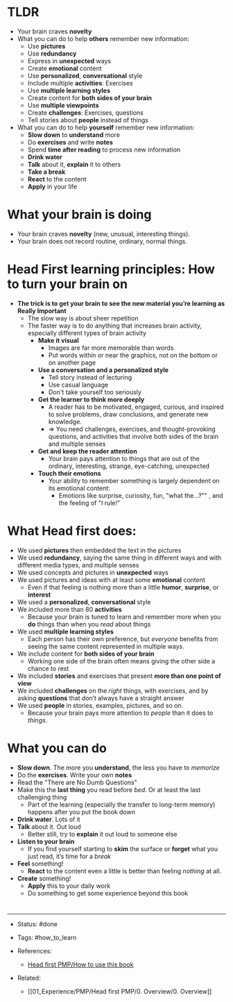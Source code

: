 # TLDR

- Your brain craves **novelty**
- What you can do to help **others** remember new information:
	- Use **pictures**
	- Use **redundancy**
	- Express in **unexpected** ways
	- Create **emotional** content
	- Use **personalized**, **conversational** style
	- Include multiple **activities**: Exercises
	- Use **multiple learning styles**
	- Create content for **both sides of your brain**
	- Use **multiple viewpoints**
	- Create **challenges**: Exercises, questions
	- Tell stories about **people** instead of things
- What you can do to help **yourself** remember new information:
	- **Slow down** to **understand** more
	- Do **exercises** and write **notes**
	- Spend **time after reading** to process new information
	- **Drink water**
	- **Talk** about it, **explain** it to others
	- **Take a break**
	- **React** to the content
	- **Apply** in your life


# What your brain is doing

- Your brain craves **novelty** (new, unusual, interesting things).
- Your brain does not record routine, ordinary, normal things.


# Head First learning principles: How to turn your brain on
- **The trick is to get your brain to see the new material you’re learning as Really Important**
	- The slow way is about sheer repetition
	- The faster way is to do anything that increases brain activity, especially different types of brain activity
		- **Make it visual**
			- Images are far more memorable than words
			- Put words within or near the graphics, not on the bottom or on another page
		- **Use a conversation and a personalized style**
			- Tell story instead of lecturing
			- Use casual language
			- Don't take yourself too seriously
		- **Get the learner to think more deeply**
			- A reader has to be motivated, engaged, curious, and inspired to solve problems, draw conclusions, and generate new knowledge.
			- => You need challenges, exercises, and thought-provoking questions, and activities that involve both sides of the brain and multiple senses
		- **Get and keep the reader attention**
			- Your brain pays attention to things that are out of the ordinary, interesting, strange, eye-catching, unexpected
		- **Touch their emotions**
			- Your ability to remember something is largely dependent on its emotional content:
				- Emotions like surprise, curiosity, fun, "what the…?"" , and the feeling of "I rule!"


# What Head first does:

- We used **pictures** then embedded the text in the pictures
- We used **redundancy**, saying the same thing in different ways and with different media types, and multiple senses
- We used concepts and pictures in **unexpected** ways
- We used pictures and ideas with at least some **emotional** content
	- Even if that feeling is nothing more than a little **humor**, **surprise**, or **interest**
- We used a **personalized**, **conversational** style
- We included more than 80 **activities**
	- Because your brain is tuned to learn and remember more when you **do** things than when you *read* about things
- We used **multiple learning styles**
	- Each person has their own preference, but *everyone* benefits from seeing the same content represented in multiple ways.
- We include content for **both sides of your brain**
	- Working one side of the brain often means giving the other side a chance to rest
 - We included **stories** and exercises that present **more than one point of view**
 - We included **challenges** on the *right* things, with exercises, and by asking **questions** that don’t always have a straight answer
 - We used **people** in stories, examples, pictures, and so on.
	 - Because your brain pays more attention to *people* than it does to *things*.


# What you can do

- **Slow down**. The more you **understand**, the less you have to *memorize*
- Do the **exercises**. Write your own **notes**
- Read the "There are No Dumb Questions"
- Make this the **last thing** you read before *bed*. Or at least the last challenging thing
	- Part of the learning (especially the transfer to long-term memory) happens after you put the book down
- **Drink water**. Lots of it
- **Talk** about it. Out loud
	- Better still, try to **explain** it out loud to someone else
- **Listen to your brain**
	- If you find yourself starting to **skim** the surface or **forget** what you just read, it’s time for a *break*
- **Feel** something!
	- **React** to the content even a little is better than feeling *nothing* at all.
- **Create** something!
	- **Apply** this to your daily work
	- Do something to get some experience beyond this book



# 

---
- Status: #done 

- Tags: #how_to_learn

- References:
	- [Head first PMP/How to use this book](https://www.oreilly.com/library/view/head-first-pmp/9781492029632/)

- Related:
	- [[01_Experience/PMP/Head first PMP/0. Overview/0. Overview]]